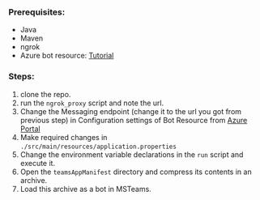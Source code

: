 ### Prerequisites:
- Java
- Maven
- ngrok
- Azure bot resource: [Tutorial](https://learn.microsoft.com/en-us/microsoftteams/platform/sbs-teams-conversation-bot?tabs=ngrok)
### Steps:
1. clone the repo.
2. run the `ngrok_proxy` script and note the url.
3. Change the Messaging endpoint (change it to the url you got from previous step) in Configuration settings of Bot Resource from [Azure Portal](https://portal.azure.com/)
4. Make required changes in `./src/main/resources/application.properties`
5. Change the environment variable declarations in the `run` script and execute it.
6. Open the `teamsAppManifest` directory and compress its contents in an archive.
7. Load this archive as a bot in MSTeams.

